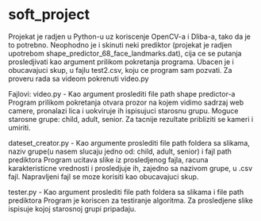 ﻿# soft_project
Projekat je radjen u Python-u uz koriscenje OpenCV-a i Dliba-a, tako da je to potrebno. Neophodno je i skinuti neki prediktor
(projekat je radjen upotrebom shape_predictor_68_face_landmarks.dat), cija ce se putanja prosledjivati kao argument prilikom pokretanja
programa. Ubacen je i obucavajuci skup, u fajlu test2.csv, koju ce program sam pozvati. Za proveru rada sa videom pokrenuti video.py

Fajlovi:
video.py - Kao argument proslediti file path shape predictor-a
Program prilikom pokretanja otvara prozor na kojem vidimo sadrzaj web camere, pronalazi lica i uokviruje ih ispisujuci starosnu grupu.
Moguce starosne grupe: child, adult, senior. Za tacnije rezultate pribliziti se kameri i umiriti.

dateset_creator.py - Kao argumente proslediti file path foldera sa slikama, naziv grupe(u nasem slucaju jedno od: child, adult, senior) i
fajl path prediktora
Program ucitava slike iz prosledjenog fajla, racuna karakteristicne vrednosti i prosledjuje ih, zajedno sa nazivom grupe, u .csv fajl.
Napravljeni fajl se moze korisiti kao obucavajuci skup.

tester.py - Kao argument proslediti file path foldera sa slikama i file path prediktora
Program je koriscen za testiranje algoritma. Za prosledjene slike ispisuje kojoj starosnoj grupi pripadaju.
